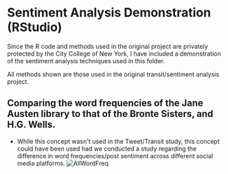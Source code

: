 # Sentiment Analysis Demonstration (RStudio)

Since the R code and methods used in the original project are privately protected by the City College of New York, I have included a demonstration of the sentiment analysis techniques used in this folder.

All methods shown are those used in the original transit/sentiment analysis project.

## Comparing the word frequencies of the Jane Austen library to that of the Bronte Sisters, and H.G. Wells.
- While this concept wasn't used in the Tweet/Transit study, this concept could have been used had we conducted a study regarding the difference in word frequencies/post sentiment across different social media platforms.
![AllWordFreq](https://github.com/r-kish/Tweet-Sentiment-Transit-Analysis/blob/main/Sentiment_Analysis_Demo/images/AllWordFreq.png)

## 



